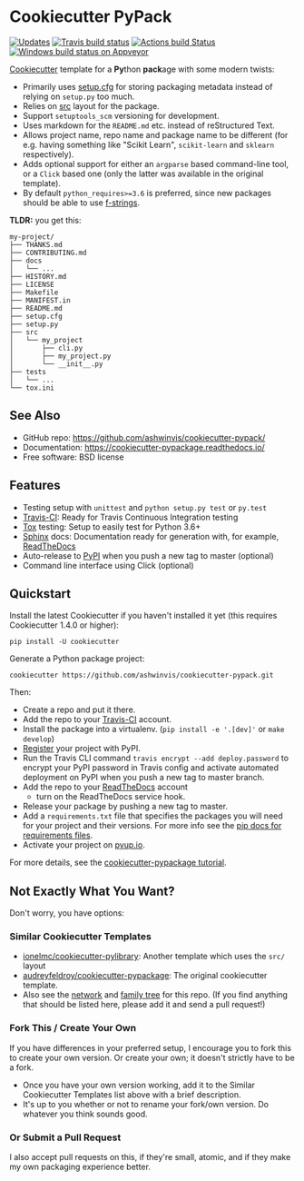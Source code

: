 # Cookiecutter PyPack

[![Updates](https://pyup.io/repos/github/ashwinvis/cookiecutter-pypack/shield.svg)](https://pyup.io/repos/github/ashwinvis/cookiecutter-pypack/)
[![Travis build status](https://travis-ci.org/ashwinvis/cookiecutter-pypack.svg?branch=master)](https://travis-ci.org/ashwinvis/cookiecutter-pypack)
[![Actions build Status](https://github.com/ashwinvis/cookiecutter-pypack/workflows/Python%20package/badge.svg)](https://github.com/ashwinvis/cookiecutter-pypack/actions)
[![Windows build status on
Appveyor](https://ci.appveyor.com/api/projects/status/github/ashwinvis/cookiecutter-pypack?branch=master&svg=true)](https://ci.appveyor.com/project/ashwinvis/cookiecutter-pypack/branch/master)

[Cookiecutter](https://github.com/cookiecutter/cookiecutter) template for a
**Py**thon **pack**age with some modern twists:

  - Primarily uses
    [setup.cfg](https://setuptools.readthedocs.io/en/latest/setuptools.html?highlight=setup.cfg#configuring-setup-using-setup-cfg-files)
    for storing packaging metadata instead of relying on
    `setup.py` too much.
  - Relies on [src](https://hynek.me/articles/testing-packaging/) layout
    for the package.
  - Support `setuptools_scm` versioning for development.
  - Uses markdown for the `README.md` etc. instead of reStructured Text.
  - Allows project name, repo name and package name to be different (for
    e.g. having something like "Scikit Learn", `scikit-learn` and
    `sklearn` respectively).
  - Adds optional support for either an `argparse` based command-line
    tool, or a `Click` based one (only the latter was available in the
    original template).
  - By default `python_requires>=3.6` is preferred, since new packages
    should be able to use
    [f-strings](https://docs.python.org/3/tutorial/inputoutput.html#formatted-string-literals).

**TLDR:** you get this:

``` shell
my-project/
├── THANKS.md
├── CONTRIBUTING.md
├── docs
│   └── ...
├── HISTORY.md
├── LICENSE
├── Makefile
├── MANIFEST.in
├── README.md
├── setup.cfg
├── setup.py
├── src
│   └── my_project
│       ├── cli.py
│       ├── my_project.py
│       └── __init__.py
├── tests
│   └── ...
└── tox.ini
```

## See Also

  - GitHub repo: <https://github.com/ashwinvis/cookiecutter-pypack/>
  - Documentation: <https://cookiecutter-pypackage.readthedocs.io/>
  - Free software: BSD license

## Features

  - Testing setup with `unittest` and `python setup.py test` or
    `py.test`
  - [Travis-CI](http://travis-ci.org/): Ready for Travis Continuous
    Integration testing
  - [Tox](http://tox.readthedocs.io) testing: Setup to easily test for
    Python 3.6+
  - [Sphinx](http://sphinx-doc.org/) docs: Documentation ready for
    generation with, for example, [ReadTheDocs](https://readthedocs.io/)
  - Auto-release to [PyPI](https://pypi.python.org/pypi) when you push a
    new tag to master (optional)
  - Command line interface using Click (optional)

## Quickstart

Install the latest Cookiecutter if you haven't installed it yet (this
requires Cookiecutter 1.4.0 or higher):

    pip install -U cookiecutter

Generate a Python package project:

    cookiecutter https://github.com/ashwinvis/cookiecutter-pypack.git

Then:

  - Create a repo and put it there.
  - Add the repo to your [Travis-CI](http://travis-ci.org/) account.
  - Install the package into a virtualenv. (`pip install -e '.[dev]'` or
    `make develop`)
  - [Register](https://packaging.python.org/distributing/#register-your-project)
    your project with PyPI.
  - Run the Travis CLI command `travis encrypt
    --add deploy.password` to encrypt your PyPI password in Travis
    config and activate automated deployment on PyPI when you push a new
    tag to master branch.
  - Add the repo to your [ReadTheDocs](https://readthedocs.io/) account
    + turn on the ReadTheDocs service hook.
  - Release your package by pushing a new tag to master.
  - Add a `requirements.txt` file that
    specifies the packages you will need for your project and their
    versions. For more info see the [pip docs for requirements
    files](https://pip.pypa.io/en/stable/user_guide/#requirements-files).
  - Activate your project on [pyup.io](https://pyup.io/).

For more details, see the [cookiecutter-pypackage
tutorial](https://cookiecutter-pypackage.readthedocs.io/en/latest/tutorial.html).

## Not Exactly What You Want?

Don't worry, you have options:

### Similar Cookiecutter Templates

  - [ionelmc/cookiecutter-pylibrary](https://github.com/ionelmc/cookiecutter-pylibrary): Another template which uses the `src/` layout
  - [audreyfeldroy/cookiecutter-pypackage](https://github.com/audreyfeldroy/cookiecutter-pypackage):
    The original cookiecutter template.
  - Also see the
    [network](https://github.com/ashwinvis/cookiecutter-pypack/network)
    and [family
    tree](https://github.com/ashwinvis/cookiecutter-pypack/network/members)
    for this repo. (If you find anything that should be listed here,
    please add it and send a pull request\!)

### Fork This / Create Your Own

If you have differences in your preferred setup, I encourage you to fork
this to create your own version. Or create your own; it doesn't strictly
have to be a fork.

  - Once you have your own version working, add it to the Similar
    Cookiecutter Templates list above with a brief description.
  - It's up to you whether or not to rename your fork/own version. Do
    whatever you think sounds good.

### Or Submit a Pull Request

I also accept pull requests on this, if they're small, atomic, and if
they make my own packaging experience better.
